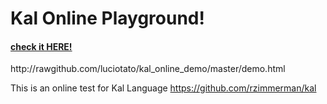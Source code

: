 Kal Online Playground!
==
<h4>
<a href=http://rawgithub.com/luciotato/kal_online_demo/master/demo.html target=_blank>
check it HERE!</a>
</h4>
http://rawgithub.com/luciotato/kal_online_demo/master/demo.html

This is an online test for Kal Language
https://github.com/rzimmerman/kal
